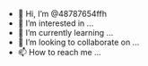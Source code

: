 - 👋 Hi, I’m @48787654ffh
- 👀 I’m interested in ...
- 🌱 I’m currently learning ...
- 💞️ I’m looking to collaborate on ...
- 📫 How to reach me ...

<!---
48787654ffh/48787654ffh is a ✨ special ✨ repository because its `README.md` (this file) appears on your GitHub profile.
You can click the Preview link to take a look at your changes.
--->
